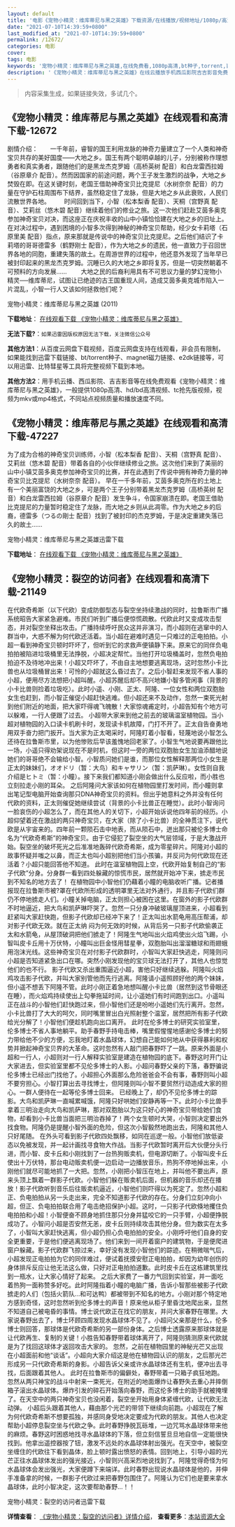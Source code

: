 ```yaml
---
layout: default
title: '电影《宠物小精灵：维库蒂尼与黑之英雄》下载资源/在线播放/视频地址/1080p/高清/蓝光'
date: "2021-07-10T14:39:59+0800"
last_modified_at: "2021-07-10T14:39:59+0800"
permalink: /12672/
categories: 电影
cover:
tags: 电影
keywords: '宠物小精灵：维库蒂尼与黑之英雄,在线免费看,1080p高清,bt种子,torrent,百度云盘,magnet,磁力链,迅雷下载资源'
description: '《宠物小精灵：维库蒂尼与黑之英雄》在线云播放手机西瓜影院吉吉影音免费看，1080p高清bd/hd未删减完整版和tc抢先枪版，mkv/mp4格式，附带bt/torrent种子、magnet/磁力链、百度云盘、网盘资源迅雷下载链接'
---
```


>内容采集生成，如果链接失效，多试几个。


## 《宠物小精灵：维库蒂尼与黑之英雄》在线观看和高清下载-12672

剧情介绍：　　一千年前，睿智的国王利用龙脉的神奇力量建立了一个人类和神奇宝贝共存的美好国度——大地之乡。国王有两个聪明卓越的儿子，分别被称作理想勇者和真实勇者，跟随他们的是黑龙杰克罗姆（高桥英树 配音）和白龙雷西拉姆（谷原章介 配音）。然而因国家的前途问题，两个王子发生激烈的战争，大地之乡焚毁在即。在这关键时刻，老国王借助神奇宝贝比克提尼（水树奈奈 配音）的力量在守护石柱周围布下结界，虽然稳定住了龙脉，但是大地之乡从此衰败，人民们流散世界各地。 　　时间回到当下，小智（松本梨香 配音）、天桐（宫野真 配音）、艾莉丝（悠木碧 配音）继续着他们的修业之旅。这一次他们赶赴艾茵多奥克参加神奇宝贝对决，而这座正在庆祝丰收的山中小镇恰恰建在大地之乡的旧址上。在对决过程中，遇到困境的小智多次得到神秘的神奇宝贝帮助，经少女卡莉塔（石原里美 配音）指点，原来那就是传说中的神奇宝贝比克提尼。之后他们结识了卡莉塔的哥哥德雷多（鹤野刚士 配音），作为大地之乡的遗民，他一直致力于召回世界各地的同胞，重建失落的故土。在周游世界的过程中，他还意外发现了当年早已被封印起来的黑龙杰克罗姆。沉睡已久的大地之乡即将复苏，但是一切突然朝着不可预料的方向发展…… 　　大地之民的后裔利用具有不可思议力量的梦幻宠物小精灵──维库蒂尼，试图让已绝迹的古王国重现人间，造成艾茵多奥克城市陷入一片混乱，小智一行人又该如何拯救他们呢？


宠物小精灵：维库蒂尼与黑之英雄 (2011)

**下载地址**： [在线观看下载 《宠物小精灵：维库蒂尼与黑之英雄》](https://www.btbtdy.me/btdy/dy6664.html) 


**无法下载?**：`如果迅雷因版权原因无法下载，关注微信公众号 `

**其他方法1**：从百度云网盘下载视频，百度云网盘支持在线观看，非会员有限制，如果能找到迅雷下载链接、bt/torrent种子、magnet磁力链接、e2dk链接等，可以用迅雷、比特彗星等工具将完整视频下载到本地。

**其他方法2**：用手机云播、西瓜影院、吉吉影音等在线免费观看《宠物小精灵：维库蒂尼与黑之英雄》，一般提供1080p高清、hd/bd高清视频、tc抢先版视频，视频为mkv或mp4格式，不同站点视频质量和播放速度不同。


## 《宠物小精灵：维库蒂尼与黑之英雄》在线观看和高清下载-47227

为了成为合格的神奇宝贝训练师，小智（松本梨香 配音）、天桐（宫野真 配音）、艾莉丝（悠木碧 配音）带着各自的小伙伴继续修业之旅。这次他们来到了美丽的山中小镇艾茵多奥克参加神奇宝贝的比赛，并在此遇到了传说中拥有神奇力量的神奇宝贝比克提尼（水树奈奈 配音）。 早在一千多年前，艾茵多奥克所在的土地上有一个美丽富饶的大地之乡，可是两个王子分别带着黑龙杰克罗姆（高桥英树 配音）和白龙雷西拉姆（谷原章介 配音）发生争斗，令国家崩溃在即。老国王借助比克提尼的力量暂时稳定住了龙脉，而大地之乡则从此凋零。作为大地之乡的后裔，德雷多（つるの剛士 配音）找到了被封印的杰克罗姆，于是决定重建失落已久的故土……


宠物小精灵：维库蒂尼与黑之英雄迅雷下载

**下载地址**： [在线观看下载 《宠物小精灵：维库蒂尼与黑之英雄》](https://www.993dy.com//vod-detail-id-27859.html) 


## 《宠物小精灵：裂空的访问者》在线观看和高清下载-21149

在代欧奇希斯（以下代欧）变成防御型态与裂空坐持续激战的同时，拉鲁斯市广播系统昭告大家紧急避难。市民们听到广播后便惊慌疏散。代欧此时又变成攻击型态，并对裂空坐释出攻击。广播持续呼吁民众这并非演习，而小超则在逃窜中的人群当中，大惑不解为何代欧还活着。当小超在避难时遇见一只难过的正电拍拍。小超一看到神奇宝贝顿时吓坏了，但听到它的求救声便镇静下来。原来它的同伴负电拍拍被陷进垃圾桶里无法挣脱，小超决定帮忙。当他打开垃圾桶盖时，忽然负电拍拍迫不及待地冲出来！小超又吓坏了，不由自主地想要逃离现场，这时忽然小卡比兽也从垃圾桶冒出来！可怜的小超就这么昏过去了。之后小智赶来发现不省人事的小超，便用尽方法想把小超叫醒。小超苏醒后却不高兴地嫌小智多管闲事（背景的小卡比兽则捡着垃圾吃）。此时小遥、小刚、正太、阿隆、一位女性和两位双胞胎女生也赶到，而小智正催促小超赶快逃难。但小超还来不及动作，忽然一束死光射到他们附近的地面，把大家吓得魂飞魄散！大家惊魂甫定时，小超告知有个地方可以躲难，一行人便跟了过去。 小超带大家来到他之前去的玻璃温室植物园。当小超对植物园的入口读卡机刷卡时，发现读卡机故障，门打不开了。正太自告奋勇地用双手奋力把门扳开。当大家为正太喝采时，阿隆盯着小智看，轻蔑地说小智怎么还待在拉鲁斯市里，以为他惨败后早该羞愧地回老家了。小智生气地说要再跟他比一场，小遥只得劝架说现在不是时机，但这时一旁的两位双胞胎女生加油添醋地说她们的哥哥绝不会输给小智。小智质问她们是谁，而那位女性解释那两位小女生是正太的妹妹们，オオドリ（暂：大鸟）和キャサリン（暂：凯萨琳）。女性则自我介绍是ヒトミ（暂：小瞳）。接下来我们都知道小刚会做出什么反应啦，而小胜也立刻拉走小刚的耳朵。 之后阿隆问大家该如何在植物园里打发时间，而小瞳则拿出笔记型电脑开始查询那只DNA神奇宝贝的资料。但出乎她意料之外并没有任何代欧的资料，正太则催促她继续尝试（背景的小卡比兽正在睡觉）。此时小智询问一脸哀伤的小超怎么了，而在其他人的关切下，小超开始诉说他四年前的经历。小超仰望着还在激战的两只神奇宝贝，在大家（除了小卡比兽）的全神贯注下，说代欧是从宇宙来的。四年前一颗陨石击中地表，而从陨石中，迸出那只被伦多博士命名为“代欧奇希斯”的神奇宝贝。由于它侵犯了裂空坐的大气层领域，于是大激战开始。裂空坐的破坏死光之后准准地轰碎代欧奇希斯，成为零星碎片。阿隆对小超的故事怀疑并嗤之以鼻，而正太也叫小超别把他们当小孩骗，并反问为何代欧现在还活着？小超只能回答他不知道。 此时在温室植物园上空，代欧开始复制自己的“影子代欧”分身。分身群一看到四处躲藏的惊慌市民，居然就开始冲下来，掳走市民到不知名的地方去了！ 在植物园中小智他们仍藉着小瞳的电脑收听广播。记者播报现在拉鲁斯市被?罩在代欧所形成的透明罩里无法对外通行，并且影子代欧们群仍不停地掳走人们。小瞳关掉电脑，正太则担心被困在这里。在窗外的影子代欧群不时地逼近，把大鸟和凯萨琳吓哭了。忽然一只分身冲破玻璃屋顶进来，小超看到赶紧叫大家赶快跑，但影子代欧却已经冲下来了！正太叫出水箭龟用高压帮浦，却对影子代欧无效。就在正太纳 闷为何无效的时候，从背后另一只影子代欧偷袭正太和水箭龟，从屋顶破洞把他们掳走了！阿隆生气地叫出火焰鸡使出火焰飞踢，小智叫皮卡丘用十万伏特，小瞳叫出巨金怪用彗星拳，双胞胎叫出溜溜糖球和雨翅蛾用泡沫光线。这些神奇宝贝在对付影子代欧群时，小智叫大家赶快逃走，阿隆则问小超是否知道紧急出口在哪。突然小刚发现他的宝贝球无法打开了，其他人也惊觉他们的也不行。 影子代欧又杀出重围逼近小超，害他只好继续逃躲。阿隆叫火焰鸡攻击影子代欧，并叫大家别管他而先行逃离。阿隆请小遥照顾好他的两个妹妹，但小遥不想丢下阿隆不管。此时小刚正着急地想叫醒小卡比兽（居然到这节骨眼还在睡），而火焰鸡持续使出上勾拳拖延时间，让小遥她们有时间跑到出口。小遥叫正在战斗的小智他们赶快跑过来，但小智他们还是吩咐小遥她们先行离开。忽然，小卡比兽打了大大的呵欠，同时嘴里冒出白光照射整个温室，居然把所有影子代欧给光分解了！小智他们便趁机跑向出口离开。 此时在伦多博士的研究实验室里，伦多博士不省人事地躺平。助手春野手持电击棒，嘴里假惺惺地感谢伦多博士的努力带给他不少的方便，忘我地盯着水晶球体，幻想自己能如何地从中获得暴利和权势并掀起神奇宝贝界的大革命。这时忽然有人敲门把春野吓了一跳。原来外面是小超和一行人，小超则对一行人解释实验室是建造在植物园的底下。春野这时开门让大家进去，但实验室里都不见伦多博士的人影。小超问春野父亲的下落，春野骗说伦多博士已经出门找他了。小超担心外面那么危险爸爸会不会有事，春野则叫小超不要穷担心。小智打算出去寻找博士，但阿隆则叫小智不要贸然行动造成大家的担心。一群人便待在一起等伦多博士回来。 已经晚上了，却仍不见伦多博士的踪影。大鸟和凯萨琳一直喊累喊饿，阿隆只好哄她们安静再等一下。此时小卡比兽手拿着三明治走向大鸟和凯萨琳，那对双胞胎以为这只好心的神奇宝贝带给她们食物，却看到小卡比兽当面把三明治吞掉了！两个女生顿时大哭，小智则决定要出外找食物。阿隆仍是提醒小智外面的危险，但这次小智毅然地跑出去，阿隆和其他人只好尾随。 在外头可看到影子代欧四处飘移，如同在巡逻一般。小智他们放低姿态以免被发现，并一起计画找寻食物大作战。当影子代欧暂时离开后大伙便分头行进，而小智、皮卡丘和小刚找到了一台热狗贩卖机，但电源切断了。小智叫皮卡丘使出十万伏特，那台电动贩卖机便一边启动一边播放音乐，热狗不停地掉出来，小刚他们就尽可能地抓了一大把。忽然，小刚把小智压在地上，并叫他不要出声，原来头顶上飘着一群影子代欧。小智他们躲在贩卖机后面，但机器的音乐却还在播放！影子代欧听到音乐后往贩卖机逼近，小智他们则吓得以为死定了。忽然小超和正、负电拍拍从另一头走出来，完全不知道影子代欧的存在。分身们立刻冲向小超，但正、负电拍拍联合用了电击绝招保护小超。这时，一只影子代欧倏地攫住负电拍拍和小超！小智便奋不顾身地抓住那只分身并猛咬它的一只手臂，小超便挣脱成功了。小智问小超是否安然无恙，皮卡丘则持续攻击其他分身。但为数实在太多了，小智叫大家赶快逃离，但小超仍担心负电拍拍的安全。小刚呼吁他们自身的安全更重要，于是他们便逃离现场了。他们来到一间开着窗户的建筑物，于是便爬进窗户躲藏。影子代欧群飞掠过来，幸好没有发现小智他们的踪迹。在稍微喘气后，小超发现正电拍拍为它的同伴难过，便试着抚摸安慰正电拍拍，却因为幼年创伤的身体排斥反应让他无法这么做，只好对正电拍拍道歉。此时皮卡丘在这栋建筑里找到一瓶水，让大家心情好了起来。 之后大家费了一番力气回到实验室，并一面吃着热狗一面称赞多好吃。此时阿隆指着小瞳的电脑广播，告诉小智那些被影子代欧掳走的人们（包括火箭队…和可达鸭）都被带到不知名的地方。小刚对那个特定地方感到奇怪，这时忽然听到伦多博士的声音！原来他从柜子里昏沈地爬出来，显然不知道自己被电昏的事情。博士说代欧正在找它的朋友，并问大家春野在哪里。大家说春野出去了，博士环顾四周发现水晶球体不见了。小超问父亲那是什么，伦多博士则回答，那球体是代欧奇希斯的另一部份身体。之后博士透露原来那球体就是让代欧再生、复制的关键！小胜告知春野带着球体离开了，阿隆则猜测原来代欧就是为了找回这球体才返回攻击大家的。 忽然，之前在植物园里的神秘光芒又出现在小超面前和他“谈话”。小超向大家介绍这是他在植物园认识的朋友，之后那光芒形成另一只代欧奇希斯的身影。小超告诉父亲或许水晶球体还有生机，便冲出去寻找，后面跟着其他人。 此时在拉鲁斯市的偏僻处，春野带着一只箱子疯狂地跑。忽然从两只神宝的战斗中射来一束死光，在附近的地面爆炸让春野失去重心并摔倒箱子滚出水晶球体。爆炸引发的碎石开始落向春野，而这伦多博士的助手就被掩埋了。在天空中的两只神奇宝贝也没闲着，裂空坐开始用身体紧缠代欧，让代欧无法动弹。 小超后头跟着其他人，藉由那个光芒的带领下继续向前跑。小超现在了解为何代欧奇希斯不想要孤独，并感同身受地决定要成为代欧的朋友。其他人也决定帮助小超停息裂空坐与代欧之争。此时春野挣脱瓦砾堆，一边咒骂水晶球体带来他的麻烦。春野这时困惑地找寻水晶球体的下落，但立刻信誓旦旦地自信一定能很快找到。他拿出遥控器按了钮，激发不远处的水晶球体射出强光。在天空中，被裂空坐缠住的代欧往下看到晶体，脸上顿时露出愤怒的表情。回到地上，引导小超的光芒正往水晶球体发出的强光接近，小智则兴高采烈地说找到了。阿隆觉得奇怪为何水晶球体会发出强光，大家便蹲下来端详。此时春野出现说水晶球体是他的，并伸手准备拿的时候，一群影子代欧过来把春野包围住了。阿隆认为它们也是要来拿水晶球体，此时小智决定，这次要帮助春野…！！


宠物小精灵：裂空的访问者迅雷下载

**详情查看**： [《宠物小精灵：裂空的访问者》详情介绍](/movie/21149/)， **查看更多**：[本站资源大全](/movie/t/all/)

